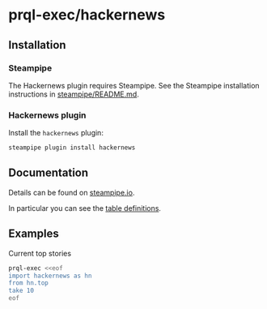 # prql-exec/hackernews

## Installation

### Steampipe

The Hackernews plugin requires Steampipe. 
See the Steampipe installation instructions in
[steampipe/README.md](../steampipe/README.md).

### Hackernews plugin

Install the `hackernews` plugin:
```sh
steampipe plugin install hackernews
```

## Documentation

Details can be found on [steampipe.io](https://hub.steampipe.io/plugins/turbot/hackernews).

In particular you can see the [table definitions](https://hub.steampipe.io/plugins/turbot/hackernews/tables).

## Examples

Current top stories

```sh
prql-exec <<eof
import hackernews as hn
from hn.top
take 10
eof
```
